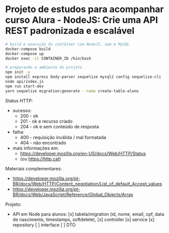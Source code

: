 # Projeto de estudos para acompanhar curso Alura - NodeJS: Crie uma API REST padronizada e escalável

```bash
# build e execução do contêiner com NodeJS, npm e MySQL
docker-compose build
docker-compose up
docker exec -it CONTAINER_ID /bin/bash

# preparando o ambiente do projeto
npm init -y
npm install express body-parser sequelize mysql2 config sequelize-cli
node api/index.js
npm run start-dev
yarn sequelize migration:generate --name create-table-aluno

```

Status HTTP:
* sucesso:
    * 200 - ok
    * 201 - ok e recurso criado
    * 204 - ok e sem conteúdo de resposta
* falha:
    * 400 - requisição inválida / mal formatada
    * 404 - não encontrado
* mais informações em: 
    * https://developer.mozilla.org/en-US/docs/Web/HTTP/Status 
    * (ou https://http.cat)

Materiais complementares:
* https://developer.mozilla.org/pt-BR/docs/Web/HTTP/Content_negotiation/List_of_default_Accept_values
* https://developer.mozilla.org/pt-BR/docs/Web/JavaScript/Reference/Global_Objects/Array

Projeto:
* API em Node para alunos:
    [x] tabela/migration (id, nome, email, cpf, data de nascimento, timestamps, softdelete), 
    [x] controller
    [x] service 
    [x] repository 
    [ ] interface
    [ ] DTO